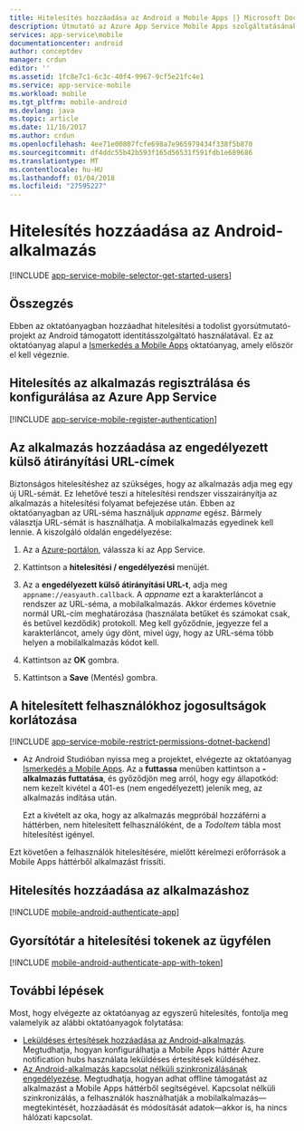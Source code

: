 ```yaml
---
title: Hitelesítés hozzáadása az Android a Mobile Apps |} Microsoft Docs
description: Útmutató az Azure App Service Mobile Apps szolgáltatásának segítségével hitelesíti a felhasználókat identitás-szolgáltatóktól, beleértve a Google, a Facebook, a Twitter és a Microsoft számos az Android-alkalmazás.
services: app-service\mobile
documentationcenter: android
author: conceptdev
manager: crdun
editor: ''
ms.assetid: 1fc8e7c1-6c3c-40f4-9967-9cf5e21fc4e1
ms.service: app-service-mobile
ms.workload: mobile
ms.tgt_pltfrm: mobile-android
ms.devlang: java
ms.topic: article
ms.date: 11/16/2017
ms.author: crdun
ms.openlocfilehash: 4ee71e00807fcfe698a7e965979434f338f5b870
ms.sourcegitcommit: df4ddc55b42b593f165d56531f591fdb1e689686
ms.translationtype: MT
ms.contentlocale: hu-HU
ms.lasthandoff: 01/04/2018
ms.locfileid: "27595227"
---
```

# <a name="add-authentication-to-your-android-app"></a>Hitelesítés hozzáadása az Android-alkalmazás
[!INCLUDE [app-service-mobile-selector-get-started-users](../../includes/app-service-mobile-selector-get-started-users.md)]

## <a name="summary"></a>Összegzés
Ebben az oktatóanyagban hozzáadhat hitelesítési a todolist gyorsútmutató-projekt az Android támogatott identitásszolgáltató használatával. Ez az oktatóanyag alapul a [Ismerkedés a Mobile Apps] oktatóanyag, amely először el kell végeznie.

## <a name="register"></a>Hitelesítés az alkalmazás regisztrálása és konfigurálása az Azure App Service
[!INCLUDE [app-service-mobile-register-authentication](../../includes/app-service-mobile-register-authentication.md)]

## <a name="redirecturl"></a>Az alkalmazás hozzáadása az engedélyezett külső átirányítási URL-címek

Biztonságos hitelesítéshez az szükséges, hogy az alkalmazás adja meg egy új URL-sémát. Ez lehetővé teszi a hitelesítési rendszer visszairányítja az alkalmazás a hitelesítési folyamat befejezése után. Ebben az oktatóanyagban az URL-séma használjuk _appname_ egész. Bármely választja URL-sémát is használhatja. A mobilalkalmazás egyedinek kell lennie. A kiszolgáló oldalán engedélyezése:

1. Az a [Azure-portálon], válassza ki az App Service.

2. Kattintson a **hitelesítési / engedélyezési** menüjét.

3. Az a **engedélyezett külső átirányítási URL-t**, adja meg `appname://easyauth.callback`.  A _appname_ ezt a karakterláncot a rendszer az URL-séma, a mobilalkalmazás.  Akkor érdemes követnie normál URL-cím meghatározása (használata betűket és számokat csak, és betűvel kezdődik) protokoll.  Meg kell győződnie, jegyezze fel a karakterláncot, amely úgy dönt, mivel úgy, hogy az URL-séma több helyen a mobilalkalmazás kódot kell.

4. Kattintson az **OK** gombra.

5. Kattintson a **Save** (Mentés) gombra.

## <a name="permissions"></a>A hitelesített felhasználókhoz jogosultságok korlátozása
[!INCLUDE [app-service-mobile-restrict-permissions-dotnet-backend](../../includes/app-service-mobile-restrict-permissions-dotnet-backend.md)]

* Az Android Studióban nyissa meg a projektet, elvégezte az oktatóanyag [Ismerkedés a Mobile Apps]. Az a **futtassa** menüben kattintson a **-alkalmazás futtatása**, és győződjön meg arról, hogy egy állapotkód: nem kezelt kivétel a 401-es (nem engedélyezett) jelenik meg, az alkalmazás indítása után.

     Ezt a kivételt az oka, hogy az alkalmazás megpróbál hozzáférni a háttérben, nem hitelesített felhasználóként, de a *TodoItem* tábla most hitelesítést igényel.

Ezt követően a felhasználók hitelesítésére, mielőtt kérelmezi erőforrások a Mobile Apps háttérből alkalmazást frissíti.

## <a name="add-authentication-to-the-app"></a>Hitelesítés hozzáadása az alkalmazáshoz
[!INCLUDE [mobile-android-authenticate-app](../../includes/mobile-android-authenticate-app.md)]



## <a name="cache-tokens"></a>Gyorsítótár a hitelesítési tokenek az ügyfélen
[!INCLUDE [mobile-android-authenticate-app-with-token](../../includes/mobile-android-authenticate-app-with-token.md)]

## <a name="next-steps"></a>További lépések
Most, hogy elvégezte az oktatóanyag az egyszerű hitelesítés, fontolja meg valamelyik az alábbi oktatóanyagok folytatása:

* [Leküldéses értesítések hozzáadása az Android-alkalmazás](app-service-mobile-android-get-started-push.md).
  Megtudhatja, hogyan konfigurálhatja a Mobile Apps háttér Azure notification hubs használata leküldéses értesítések küldéséhez.
* [Az Android-alkalmazás kapcsolat nélküli szinkronizálásának engedélyezése](app-service-mobile-android-get-started-offline-data.md).
  Megtudhatja, hogyan adhat offline támogatást az alkalmazást a Mobile Apps háttérből segítségével. Kapcsolat nélküli szinkronizálás, a felhasználók használhatják a mobilalkalmazás&mdash;megtekintését, hozzáadását és módosítását adatok&mdash;akkor is, ha nincs hálózati kapcsolat.

<!-- Anchors. -->
[Register your app for authentication and configure Mobile Services]: #register
[Restrict table permissions to authenticated users]: #permissions
[Add authentication to the app]: #add-authentication
[Store authentication tokens on the client]: #cache-tokens
[Refresh expired tokens]: #refresh-tokens
[Next Steps]:#next-steps


<!-- URLs. -->
[Ismerkedés a Mobile Apps]: app-service-mobile-android-get-started.md
[Azure-portálon]: https://portal.azure.com/
